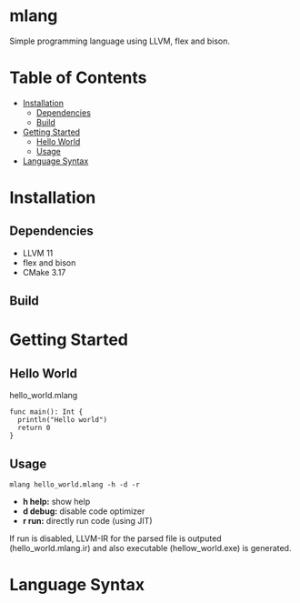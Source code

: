 # mlang
Simple programming language using LLVM, flex and bison.

# Table of Contents
<!--ts-->
   * [Installation](#installation)
      * [Dependencies](#dependencies)
      * [Build](#build)
   * [Getting Started](#getting-started)
      * [Hello World](#hello-world)
      * [Usage](#usage)
   * [Language Syntax](#language-syntax)
<!--te-->

Installation
============

Dependencies
-----
* LLVM 11
* flex and bison
* CMake 3.17

Build
-----

Getting Started
============

Hello World
-----
hello_world.mlang
```
func main(): Int {
  println("Hello world")
  return 0
}
```

Usage
-----
```
mlang hello_world.mlang -h -d -r
```
* **h help:** show help
* **d debug:** disable code optimizer
* **r run:** directly run code (using JIT) 

If run is disabled, LLVM-IR for the parsed file is outputed (hello_world.mlang.ir) and also executable (hellow_world.exe) is generated.

Language Syntax
============
